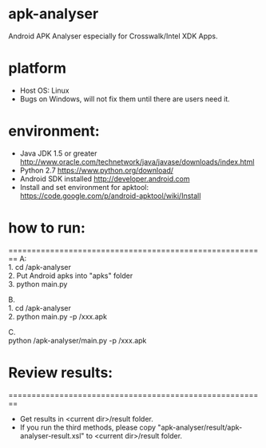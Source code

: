 # apk-analyser
Android APK Analyser especially for Crosswalk/Intel XDK Apps.

platform
========================================================
* Host OS: Linux 
* Bugs on Windows, will not fix them until there are users need it. 

environment:
========================================================
* Java JDK 1.5 or greater http://www.oracle.com/technetwork/java/javase/downloads/index.html
* Python 2.7 https://www.python.org/download/
* Android SDK installed http://developer.android.com
* Install and set environment for apktool: https://code.google.com/p/android-apktool/wiki/Install

# how to run:
========================================================
A:<br/>
	1. cd <pathto>/apk-analyser<br/>
	2. Put Android apks into "apks" folder<br/>
	3. python main.py<br/>

B. <br/>
	1. cd <pathto>/apk-analyser<br/>
	2. python main.py -p <pathto>/xxx.apk<br/>

C. <br/>
	python <pathto>/apk-analyser/main.py -p <pathto>/xxx.apk<br/>

# Review results:
========================================================
* Get results in &lt;current dir&gt;/result folder.<br/>
* If you run the third methods, please copy "apk-analyser/result/apk-analyser-result.xsl" to &lt;current dir&gt;/result folder.

